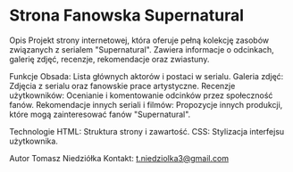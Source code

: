 ﻿# Strona Fanowska Supernatural
 Opis
Projekt strony internetowej, która oferuje pełną kolekcję zasobów związanych z serialem "Supernatural". Zawiera informacje o odcinkach, galerię zdjęć, recenzje, rekomendacje oraz zwiastuny.

Funkcje
Obsada: Lista głównych aktorów i postaci w serialu.
Galeria zdjęć: Zdjęcia z serialu oraz fanowskie prace artystyczne.
Recenzje użytkowników: Ocenianie i komentowanie odcinków przez społeczność fanów.
Rekomendacje innych seriali i filmów: Propozycje innych produkcji, które mogą zainteresować fanów "Supernatural".


Technologie
HTML: Struktura strony i zawartość.
CSS: Stylizacja interfejsu użytkownika.

Autor
Tomasz Niedziółka
Kontakt: t.niedziolka3@gmail.com
